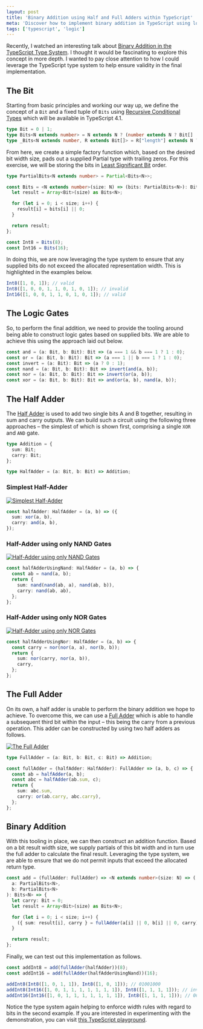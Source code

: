 ```yaml
---
layout: post
title: 'Binary Addition using Half and Full Adders within TypeScript'
meta: 'Discover how to implement binary addition in TypeScript using logic gates, half adders, and full adders for robust type safety and efficient computation.'
tags: ['typescript', 'logic']
---
```


Recently, I watched an interesting talk about [Binary Addition in the TypeScript Type System](https://www.youtube.com/watch?v=7lyb22x9tcM).
I thought it would be fascinating to explore this concept in more depth.
I wanted to pay close attention to how I could leverage the TypeScript type system to help ensure validity in the final implementation.

<!--more-->

## The Bit

Starting from basic principles and working our way up, we define the concept of a `Bit` and a fixed tuple of `Bits` using [Recursive Conditional Types](https://devblogs.microsoft.com/typescript/announcing-typescript-4-1-beta/#recursive-conditional-types) which will be available in TypeScript 4.1.

```typescript
type Bit = 0 | 1;
type Bits<N extends number> = N extends N ? (number extends N ? Bit[] : _Bits<N, []>) : never;
type _Bits<N extends number, R extends Bit[]> = R["length"] extends N ? R : _Bits<N, [Bit, ...R]>;
```

From here, we create a simple factory function which, based on the desired bit width size, pads out a supplied Partial type with trailing zeros.
For this exercise, we will be storing the bits in [Least Significant Bit](https://en.wikipedia.org/wiki/Bit_numbering#Least_significant_bit) order.

```typescript
type PartialBits<N extends number> = Partial<Bits<N>>;

const Bits = <N extends number>(size: N) => (bits: PartialBits<N>): Bits<N> => {
  let result = Array<Bit>(size) as Bits<N>;

  for (let i = 0; i < size; i++) {
    result[i] = bits[i] || 0;
  }

  return result;
};

const Int8 = Bits(8);
const Int16 = Bits(16);
```

In doing this, we are now leveraging the type system to ensure that any supplied bits do not exceed the allocated representation width.
This is highlighted in the examples below.

```typescript
Int8([1, 0, 1]); // valid
Int8([1, 0, 0, 1, 1, 0, 1, 0, 1]); // invalid
Int16([1, 0, 0, 1, 1, 0, 1, 0, 1]); // valid
```

## The Logic Gates

So, to perform the final addition, we need to provide the tooling around being able to construct logic gates based on supplied bits.
We are able to achieve this using the approach laid out below.

```typescript
const and = (a: Bit, b: Bit): Bit => (a === 1 && b === 1 ? 1 : 0);
const or = (a: Bit, b: Bit): Bit => (a === 1 || b === 1 ? 1 : 0);
const invert = (a: Bit): Bit => (a ? 0 : 1);
const nand = (a: Bit, b: Bit): Bit => invert(and(a, b));
const nor = (a: Bit, b: Bit): Bit => invert(or(a, b));
const xor = (a: Bit, b: Bit): Bit => and(or(a, b), nand(a, b));
```

## The Half Adder

The [Half Adder](<https://en.wikipedia.org/wiki/Adder_(electronics)#Half_adder>) is used to add two single bits A and B together, resulting in sum and carry outputs.
We can build such a circuit using the following three approaches – the simplest of which is shown first, comprising a single `XOR` and `AND` gate.

```typescript
type Addition = {
  sum: Bit;
  carry: Bit;
};

type HalfAdder = (a: Bit, b: Bit) => Addition;
```

### Simplest Half-Adder

[![Simplest Half-Adder](half-adder.jpg)](https://www.electronicshub.org/half-adder-and-full-adder-circuits/#Half_Adder)

```typescript
const halfAdder: HalfAdder = (a, b) => ({
  sum: xor(a, b),
  carry: and(a, b),
});
```

### Half-Adder using only NAND Gates

[![Half-Adder using only NAND Gates](half-adder-nand.jpg)](https://www.electronicshub.org/half-adder-and-full-adder-circuits/#Half_Adder_using_NAND_Gates)

```typescript
const halfAdderUsingNand: HalfAdder = (a, b) => {
  const ab = nand(a, b);
  return {
    sum: nand(nand(ab, a), nand(ab, b)),
    carry: nand(ab, ab),
  };
};
```

### Half-Adder using only NOR Gates

[![Half-Adder using only NOR Gates](half-adder-nor.jpg)](https://www.electronicshub.org/half-adder-and-full-adder-circuits/#Half_Adder_using_NOR_Gates)

```typescript
const halfAdderUsingNor: HalfAdder = (a, b) => {
  const carry = nor(nor(a, a), nor(b, b));
  return {
    sum: nor(carry, nor(a, b)),
    carry,
  };
};
```

## The Full Adder

On its own, a half adder is unable to perform the binary addition we hope to achieve.
To overcome this, we can use a [Full Adder](<https://en.wikipedia.org/wiki/Adder_(electronics)#Full_adder>) which is able to handle a subsequent third bit within the input – this being the carry from a previous operation.
This adder can be constructed by using two half adders as follows.

[![The Full Adder](full-adder.jpg)](https://www.electronicshub.org/half-adder-and-full-adder-circuits/#Full_Adder)

```typescript
type FullAdder = (a: Bit, b: Bit, c: Bit) => Addition;

const fullAdder = (halfAdder: HalfAdder): FullAdder => (a, b, c) => {
  const ab = halfAdder(a, b);
  const abc = halfAdder(ab.sum, c);
  return {
    sum: abc.sum,
    carry: or(ab.carry, abc.carry),
  };
};
```

## Binary Addition

With this tooling in place, we can then construct an addition function.
Based on a bit result width size, we supply partials of this bit width and in turn use the full adder to calculate the final result.
Leveraging the type system, we are able to ensure that we do not permit inputs that exceed the allocated return type.

```typescript
const add = (fullAdder: FullAdder) => <N extends number>(size: N) => (
  a: PartialBits<N>,
  b: PartialBits<N>
): Bits<N> => {
  let carry: Bit = 0;
  let result = Array<Bit>(size) as Bits<N>;

  for (let i = 0; i < size; i++) {
    ({ sum: result[i], carry } = fullAdder(a[i] || 0, b[i] || 0, carry));
  }

  return result;
};
```

Finally, we can test out this implementation as follows.

```typescript
const addInt8 = add(fullAdder(halfAdder))(8);
const addInt16 = add(fullAdder(halfAdderUsingNand))(16);

addInt8(Int8([1, 0, 1, 1]), Int8([1, 0, 1])); // 01001000
addInt8(Int16([1, 0, 1, 1, 1, 1, 1, 1, 1]), Int8([1, 1, 1, 1])); // invalid
addInt16(Int16([1, 0, 1, 1, 1, 1, 1, 1, 1]), Int8([1, 1, 1, 1])); // 0011000001000000
```

Notice the type system again helping to enforce width rules with regard to bits in the second example.
If you are interested in experimenting with the demonstration, you can visit [this TypeScript playground](https://www.typescriptlang.org/play?ts=4.1.0-beta#code/C4TwDgpgBAQglsKBeKAGKAfKBGA3AKFElgQGcAeAOSggA9gIA7AE1KkYFcBbAIwgCcAfMijU6DFm2oB+KAApOvATXpNWoqLPjAA2gF0oALigB9bRUoAaKPsEBKI+wgA3AQSLQzZKionrFfPzWAEq+amzatiLBOgBEADZMAObAABaxBuLhGrKhxl7AFtY62tYAdBXBeoLu4NAACgCG-MBwjfHmPlmS7NyBwihNLW3x5J2UgjX4+ADGAPaMpIjmIl2qPQECgnKkcABeEMaUDkjCcjxkxkOt7eP2xnfIwgDe+FBQiYj8EKQc8YgoACC-H4jRAYwQ212BwcjQi3gmBDeUAAZnN+PJPlA4CJULhsVByFBoRB8XAANTkhyvd7vb6-f46OAGFAXQpMgwYLB45EAX2mdIgwA4-EYUHpf2ABF5SPmi0QAElGMAABwicxyFV2AhypZQJXAbAANnVZDkxu1011iEaLBEckaDwQ1h4TuAdjdT3kjWQSBQ2CgADJA1AeL7-ZocI5UJbrVB0fbHSRgC63R7k16HeGo1zQ9mA7IA8YYzqFnq4IxXC1E2nPadvZH0MZsLGy4hGLbmDXk6nk+ntF6K1XgA6WA6XXZW-L2AmUA63b3tP2EIPKwIR+jx6HJ6Xp7RZ96F6Haxn6525JvGhPrB2x1ft5bCHUoIDmMwEHAFiIacTuG6CO8MzNPwID-vgMrTB4UAABLtCir7MMoc5JqUx59l6CEfgssptlAqRwQhAjGLB8TwW+SHehOmY-r8XDGPu-BbjwdiWMiQEgqBUDnvezGsbyj5xvhpGEfwACquyMEklCdsRBHkRiyFUfWP5xo0YYoLezBMZagrCqKUA-u8tHGJpCjcTw1iNCx7DmROLHIoBwGcaZamWbxfLSjh05CWRiFiRJUnorJwnyYmSkvGxuHsSBIiMJucWMfeVk3puFkPgB4pCiKYqGb+dEzox0UgCliV2axtJQEV5VQBBEFPsQABifzxCJ3aoa6PaVWmGFvlhjBeXqKLNa1c4+SJwW+QI6ZNfELWhfWTHWDMJwRYBuFqSIY3ydpGWqTwMybXJfkOjwZS0UtOmZXpOUOXlxhqTMZ3cNVjkccYl6nVVXH7WURX2e8tUDTab72kNs3jVAM1zX5K2EmI6z+H0Ww7PshyiLDcjIkm1wjHc1UdTjtwIoI+DLoUVADKtHxCpVTl1mgGVYhK-wiMCoLgtoUKo7C8Lk4iAqogmchYjiKB4gSRIkmSlLUrdcjPHdmUMrozJLU5NUiGD0MCA6HKYNyLp67mqBqxxO58gL3zXUrkqeVa61vgaaooI0b5yFrIlyFtMN2JqU56q7zAGsaIiB+7w3bd7AjiRWUmdpO5pGgJZZzIkv2JM0cj+6nEBlPEcxJA6jvKiqchO3IOjYNYJs4NY2B6NZ5eV9XdcN+buo53nBdF0HyrGmXfdGhXVdoHXY+1xPI9Tw31hN1P4-15OlpAA).
